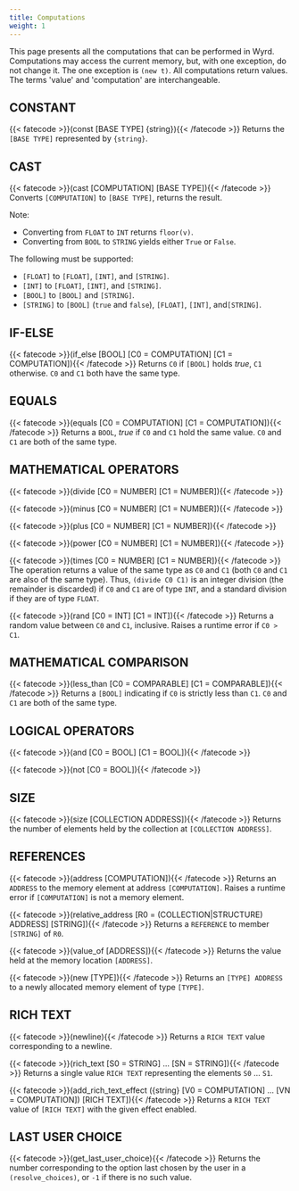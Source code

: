 ```yaml
---
title: Computations
weight: 1
---
```

This page presents all the computations that can be performed in Wyrd.
Computations may access the current memory, but, with one exception, do not
change it. The one exception is `(new t)`. All computations return values.
The terms 'value' and 'computation' are interchangeable.

## CONSTANT
{{< fatecode >}}(const [BASE TYPE] {string}){{< /fatecode >}}
Returns the `[BASE TYPE]` represented by `{string}`.

## CAST
{{< fatecode >}}(cast [COMPUTATION] [BASE TYPE]){{< /fatecode >}}
Converts `[COMPUTATION]` to `[BASE TYPE]`, returns the result.

Note:
* Converting from `FLOAT` to `INT` returns `floor(v)`.
* Converting from `BOOL` to `STRING` yields either `True` or `False`.

The following must be supported:
* `[FLOAT]` to `[FLOAT]`, `[INT]`, and `[STRING]`.
* `[INT]` to `[FLOAT]`, `[INT]`, and `[STRING]`.
* `[BOOL]` to `[BOOL]` and `[STRING]`.
* `[STRING]` to `[BOOL]` (`true` and `false`), `[FLOAT]`, `[INT]`, and`[STRING]`.

## IF-ELSE
{{< fatecode >}}(if_else [BOOL] [C0 = COMPUTATION] [C1 = COMPUTATION]){{< /fatecode >}}
Returns `C0` if `[BOOL]` holds _true_, `C1` otherwise. `C0` and `C1` both
have the same type.

## EQUALS
{{< fatecode >}}(equals [C0 = COMPUTATION] [C1 = COMPUTATION]){{< /fatecode >}}
Returns a `BOOL`, _true_ if `C0` and `C1` hold the same value. `C0` and `C1`
are both of the same type.

## MATHEMATICAL OPERATORS
{{< fatecode >}}(divide [C0 = NUMBER] [C1 = NUMBER]){{< /fatecode >}}

{{< fatecode >}}(minus [C0 = NUMBER] [C1 = NUMBER]){{< /fatecode >}}

{{< fatecode >}}(plus [C0 = NUMBER] [C1 = NUMBER]){{< /fatecode >}}

{{< fatecode >}}(power [C0 = NUMBER] [C1 = NUMBER]){{< /fatecode >}}

{{< fatecode >}}(times [C0 = NUMBER] [C1 = NUMBER]){{< /fatecode >}}
The operation returns a value of the same type as `C0` and `C1` (both `C0` and
`C1` are also of the same type). Thus, `(divide C0 C1)` is an integer division
(the remainder is discarded) if `C0` and `C1` are of type `INT`, and a standard
division if they are of type `FLOAT`.

{{< fatecode >}}(rand [C0 = INT] [C1 = INT]){{< /fatecode >}}
Returns a random value between `C0` and `C1`, inclusive. Raises a runtime error
if `C0 > C1`.

## MATHEMATICAL COMPARISON
{{< fatecode >}}(less_than [C0 = COMPARABLE] [C1 = COMPARABLE]){{< /fatecode >}}
Returns a `[BOOL]` indicating if `C0` is strictly less than `C1`.
`C0` and `C1` are both of the same type.

## LOGICAL OPERATORS
{{< fatecode >}}(and [C0 = BOOL] [C1 = BOOL]){{< /fatecode >}}

{{< fatecode >}}(not [C0 = BOOL]){{< /fatecode >}}

## SIZE
{{< fatecode >}}(size [COLLECTION ADDRESS]){{< /fatecode >}}
Returns the number of elements held by the collection at
`[COLLECTION ADDRESS]`.

## REFERENCES
{{< fatecode >}}(address [COMPUTATION]){{< /fatecode >}}
Returns an `ADDRESS` to the memory element at address `[COMPUTATION]`. Raises a
runtime error if `[COMPUTATION]` is not a memory element.

{{< fatecode >}}(relative_address [R0 = (COLLECTION|STRUCTURE) ADDRESS] [STRING]){{< /fatecode >}}
Returns a `REFERENCE` to member `[STRING]` of `R0`.

{{< fatecode >}}(value_of [ADDRESS]){{< /fatecode >}}
Returns the value held at the memory location `[ADDRESS]`.

{{< fatecode >}}(new [TYPE]){{< /fatecode >}}
Returns an `[TYPE] ADDRESS` to a newly allocated memory element of
type `[TYPE]`.

## RICH TEXT
{{< fatecode >}}(newline){{< /fatecode >}}
Returns a `RICH TEXT` value corresponding to a newline.

{{< fatecode >}}(rich_text [S0 = STRING] ... [SN = STRING]){{< /fatecode >}}
Returns a single value `RICH TEXT` representing the elements `S0` ... `S1`.

{{< fatecode >}}(add_rich_text_effect ({string} [V0 = COMPUTATION] ... [VN = COMPUTATION]) [RICH TEXT]){{< /fatecode >}}
Returns a `RICH TEXT` value of `[RICH TEXT]` with the given effect enabled.

## LAST USER CHOICE
{{< fatecode >}}(get_last_user_choice){{< /fatecode >}}
Returns the number corresponding to the option last chosen by the user in a
`(resolve_choices)`, or `-1` if there is no such value.

